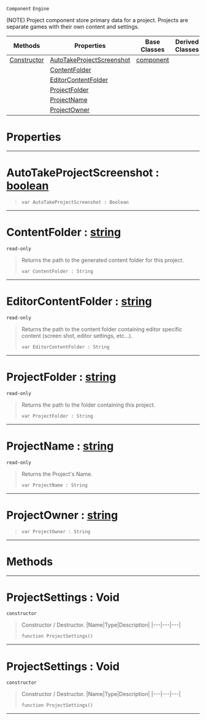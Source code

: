  `Component` `Engine`



(NOTE) Project component store primary data for a project. Projects are separate games with their own content and settings.

|Methods|Properties|Base Classes|Derived Classes|
|---|---|---|---|
|[ Constructor](https://github.com/ZilchEngine/ZilchDocs/blob/master/code_reference/class_reference/projectsettings.markdown#projectsettings-void)|[ AutoTakeProjectScreenshot](https://github.com/ZilchEngine/ZilchDocs/blob/master/code_reference/class_reference/projectsettings.markdown#autotakeprojectscreensho)|[component](https://github.com/ZilchEngine/ZilchDocs/blob/master/code_reference/class_reference/component.markdown)| |
| |[ ContentFolder](https://github.com/ZilchEngine/ZilchDocs/blob/master/code_reference/class_reference/projectsettings.markdown#contentfolder-zilch-engin)| | |
| |[ EditorContentFolder](https://github.com/ZilchEngine/ZilchDocs/blob/master/code_reference/class_reference/projectsettings.markdown#editorcontentfolder-zero)| | |
| |[ ProjectFolder](https://github.com/ZilchEngine/ZilchDocs/blob/master/code_reference/class_reference/projectsettings.markdown#projectfolder-zilch-engin)| | |
| |[ ProjectName](https://github.com/ZilchEngine/ZilchDocs/blob/master/code_reference/class_reference/projectsettings.markdown#projectname-zilch-engine)| | |
| |[ ProjectOwner](https://github.com/ZilchEngine/ZilchDocs/blob/master/code_reference/class_reference/projectsettings.markdown#projectowner-zilch-engine)| | |


 #  Properties


---  
 #  AutoTakeProjectScreenshot : [boolean](https://github.com/ZilchEngine/ZilchDocs/blob/master/code_reference/nada_base_types/boolean.markdown)

> 
> ``` lang=cpp, name=Nada
> var AutoTakeProjectScreenshot : Boolean


---  
 #  ContentFolder : [string](https://github.com/ZilchEngine/ZilchDocs/blob/master/code_reference/nada_base_types/string.markdown)

 `read-only`

> Returns the path to the generated content folder for this project.
> ``` lang=cpp, name=Nada
> var ContentFolder : String


---  
 #  EditorContentFolder : [string](https://github.com/ZilchEngine/ZilchDocs/blob/master/code_reference/nada_base_types/string.markdown)

 `read-only`

> Returns the path to the content folder containing editor specific content (screen shot, editor settings, etc...).
> ``` lang=cpp, name=Nada
> var EditorContentFolder : String


---  
 #  ProjectFolder : [string](https://github.com/ZilchEngine/ZilchDocs/blob/master/code_reference/nada_base_types/string.markdown)

 `read-only`

> Returns the path to the folder containing this project.
> ``` lang=cpp, name=Nada
> var ProjectFolder : String


---  
 #  ProjectName : [string](https://github.com/ZilchEngine/ZilchDocs/blob/master/code_reference/nada_base_types/string.markdown)

 `read-only`

> Returns the Project's Name.
> ``` lang=cpp, name=Nada
> var ProjectName : String


---  
 #  ProjectOwner : [string](https://github.com/ZilchEngine/ZilchDocs/blob/master/code_reference/nada_base_types/string.markdown)

> 
> ``` lang=cpp, name=Nada
> var ProjectOwner : String


---  
 #  Methods


---  
 #  ProjectSettings : Void

 `constructor`

> Constructor / Destructor.
> |Name|Type|Description|
> |---|---|---|
> ``` lang=cpp, name=Nada
> function ProjectSettings()
> ``` 


---  
 #  ProjectSettings : Void

 `constructor`

> Constructor / Destructor.
> |Name|Type|Description|
> |---|---|---|
> ``` lang=cpp, name=Nada
> function ProjectSettings()
> ``` 


---  
 

 